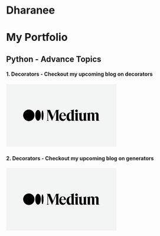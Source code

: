 # Dharanee 
# My Portfolio

## Python - Advance Topics

#### 1. Decorators - Checkout my upcoming blog on decorators
[![](https://github.com/dharanee-patel/dharanee-patel.github.io/blob/main/img/medium.png)](https://medium.com/@dharanee1598)

#### 2. Decorators - Checkout my upcoming blog on generators
[![](https://github.com/dharanee-patel/dharanee-patel.github.io/blob/main/img/medium.png)](https://medium.com/@dharanee1598)

